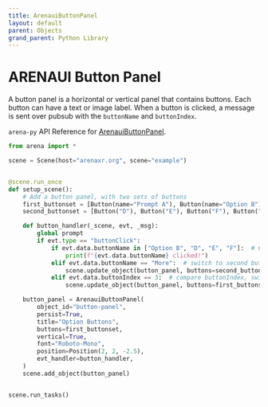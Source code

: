 ```yaml
---
title: ArenauiButtonPanel
layout: default
parent: Objects
grand_parent: Python Library
---
```


# ARENAUI Button Panel

A button panel is a horizontal or vertical panel that contains buttons. Each button can have a
text or image label. When a button is clicked, a message is sent over pubsub with
the `buttonName` and `buttonIndex`.

`arena-py` API Reference for [ArenauiButtonPanel](/content/python-api/objects/arenaui_button_panel).

```python
from arena import *

scene = Scene(host="arenaxr.org", scene="example")


@scene.run_once
def setup_scene():
    # Add a button panel, with two sets of buttons
    first_buttonset = [Button(name="Prompt A"), Button(name="Option B"), Button("More")]
    second_buttonset = [Button("D"), Button("E"), Button("F"), Button("Back")]

    def button_handler(_scene, evt, _msg):
        global prompt
        if evt.type == "buttonClick":
            if evt.data.buttonName in ["Option B", "D", "E", "F"]:  # Compare buttonName
                print(f"{evt.data.buttonName} clicked!")
            elif evt.data.buttonName == "More":  # switch to second button set
                scene.update_object(button_panel, buttons=second_buttonset)
            elif evt.data.buttonIndex == 3:  # compare buttonIndex, switch 1st set
                scene.update_object(button_panel, buttons=first_buttonset)

    button_panel = ArenauiButtonPanel(
        object_id="button-panel",
        persist=True,
        title="Option Buttons",
        buttons=first_buttonset,
        vertical=True,
        font="Roboto-Mono",
        position=Position(2, 2, -2.5),
        evt_handler=button_handler,
    )
    scene.add_object(button_panel)


scene.run_tasks()
```
